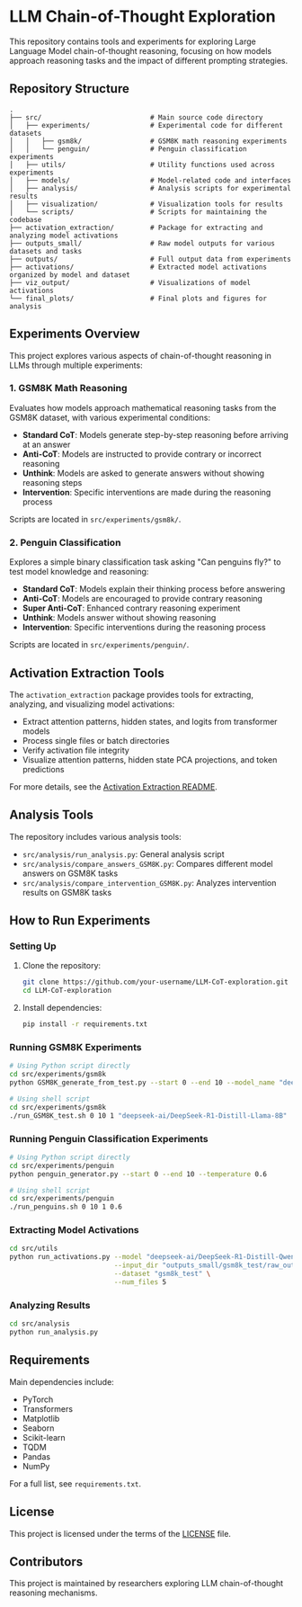 # LLM Chain-of-Thought Exploration

This repository contains tools and experiments for exploring Large Language Model chain-of-thought reasoning, focusing on how models approach reasoning tasks and the impact of different prompting strategies.

## Repository Structure

```
.
├── src/                           # Main source code directory
│   ├── experiments/               # Experimental code for different datasets
│   │   ├── gsm8k/                 # GSM8K math reasoning experiments
│   │   └── penguin/               # Penguin classification experiments
│   ├── utils/                     # Utility functions used across experiments
│   ├── models/                    # Model-related code and interfaces
│   ├── analysis/                  # Analysis scripts for experimental results
│   ├── visualization/             # Visualization tools for results
│   └── scripts/                   # Scripts for maintaining the codebase
├── activation_extraction/         # Package for extracting and analyzing model activations
├── outputs_small/                 # Raw model outputs for various datasets and tasks
├── outputs/                       # Full output data from experiments
├── activations/                   # Extracted model activations organized by model and dataset
├── viz_output/                    # Visualizations of model activations
└── final_plots/                   # Final plots and figures for analysis
```

## Experiments Overview

This project explores various aspects of chain-of-thought reasoning in LLMs through multiple experiments:

### 1. GSM8K Math Reasoning

Evaluates how models approach mathematical reasoning tasks from the GSM8K dataset, with various experimental conditions:

- **Standard CoT**: Models generate step-by-step reasoning before arriving at an answer
- **Anti-CoT**: Models are instructed to provide contrary or incorrect reasoning
- **Unthink**: Models are asked to generate answers without showing reasoning steps
- **Intervention**: Specific interventions are made during the reasoning process

Scripts are located in `src/experiments/gsm8k/`.

### 2. Penguin Classification

Explores a simple binary classification task asking "Can penguins fly?" to test model knowledge and reasoning:

- **Standard CoT**: Models explain their thinking process before answering
- **Anti-CoT**: Models are encouraged to provide contrary reasoning
- **Super Anti-CoT**: Enhanced contrary reasoning experiment
- **Unthink**: Models answer without showing reasoning
- **Intervention**: Specific interventions during the reasoning process

Scripts are located in `src/experiments/penguin/`.

## Activation Extraction Tools

The `activation_extraction` package provides tools for extracting, analyzing, and visualizing model activations:

- Extract attention patterns, hidden states, and logits from transformer models
- Process single files or batch directories
- Verify activation file integrity
- Visualize attention patterns, hidden state PCA projections, and token predictions

For more details, see the [Activation Extraction README](activation_extraction/README.md).

## Analysis Tools

The repository includes various analysis tools:

- `src/analysis/run_analysis.py`: General analysis script
- `src/analysis/compare_answers_GSM8K.py`: Compares different model answers on GSM8K tasks
- `src/analysis/compare_intervention_GSM8K.py`: Analyzes intervention results on GSM8K tasks

## How to Run Experiments

### Setting Up

1. Clone the repository:
   ```bash
   git clone https://github.com/your-username/LLM-CoT-exploration.git
   cd LLM-CoT-exploration
   ```

2. Install dependencies:
   ```bash
   pip install -r requirements.txt
   ```

### Running GSM8K Experiments

```bash
# Using Python script directly
cd src/experiments/gsm8k
python GSM8K_generate_from_test.py --start 0 --end 10 --model_name "deepseek-ai/DeepSeek-R1-Distill-Llama-8B"

# Using shell script
cd src/experiments/gsm8k
./run_GSM8K_test.sh 0 10 1 "deepseek-ai/DeepSeek-R1-Distill-Llama-8B"
```

### Running Penguin Classification Experiments

```bash
# Using Python script directly
cd src/experiments/penguin
python penguin_generator.py --start 0 --end 10 --temperature 0.6

# Using shell script
cd src/experiments/penguin
./run_penguins.sh 0 10 1 0.6
```

### Extracting Model Activations

```bash
cd src/utils
python run_activations.py --model "deepseek-ai/DeepSeek-R1-Distill-Qwen-1.5B" \
                          --input_dir "outputs_small/gsm8k_test/raw_outputs" \
                          --dataset "gsm8k_test" \
                          --num_files 5
```

### Analyzing Results

```bash
cd src/analysis
python run_analysis.py
```

## Requirements

Main dependencies include:

- PyTorch
- Transformers
- Matplotlib
- Seaborn
- Scikit-learn
- TQDM
- Pandas
- NumPy

For a full list, see `requirements.txt`.

## License

This project is licensed under the terms of the [LICENSE](LICENSE) file.

## Contributors

This project is maintained by researchers exploring LLM chain-of-thought reasoning mechanisms. 